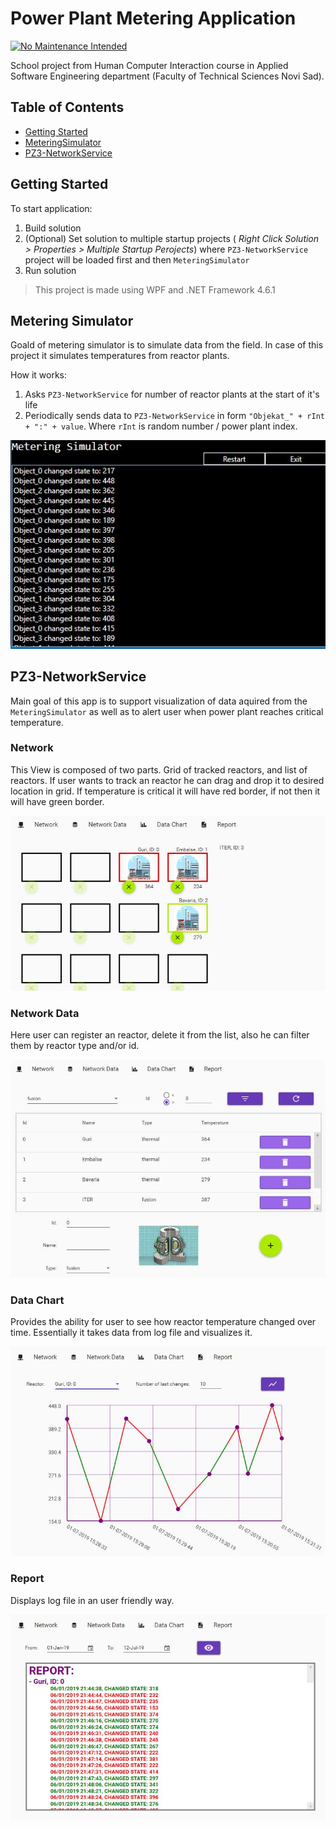 # Power Plant Metering Application

[![No Maintenance Intended](http://unmaintained.tech/badge.svg)](http://unmaintained.tech/)

School project from Human Computer Interaction course in Applied Software Engineering department (Faculty of Technical Sciences Novi Sad).

## Table of Contents

- [Getting Started](#Getting-Started)
- [MeteringSimulator](#Metering-Simulator)
- [PZ3-NetworkService](#PZ3-NetworkService)

## Getting Started

To start application:

1. Build solution
1. (Optional) Set solution to multiple startup projects ( *Right Click Solution > Properties > Multiple Startup Perojects*) where `PZ3-NetworkService` project will be loaded first and then `MeteringSimulator`
1. Run solution

> This project is made using WPF and .NET Framework 4.6.1

## Metering Simulator

Goald of metering simulator is to simulate data from the field. In case of this project it simulates temperatures from reactor plants.

How it works:

1. Asks `PZ3-NetworkService` for number of reactor plants at the start of it's life
1. Periodically sends data to `PZ3-NetworkService` in form `"Objekat_" + rInt + ":" + value`. Where `rInt` is random number / power plant index.

![Metering Simulator Image](./doc/meteringSimulator.JPG)

## PZ3-NetworkService

Main goal of this app is to support visualization of data aquired from the `MeteringSimulator` as well as to alert user when power plant reaches critical temperature.

### Network

This View is composed of two parts.
Grid of tracked reactors, and list of reactors.
If user wants to track an reactor he can drag and drop it to desired location in grid. If temperature is critical it will have red border, if not then it will have green border.

![Network Image](./doc/network.JPG)

### Network Data

Here user can register an reactor, delete it from the list, also he can filter them by reactor type and/or id.

![Network Data Image](./doc/networkData.JPG)

### Data Chart

Provides the ability for user to see how reactor temperature changed over time. Essentially it takes data from log file and visualizes it.

![Data Chart Image](./doc/dataChart.JPG)

### Report

Displays log file in an user friendly way.

![Report Image](./doc/report.JPG)
